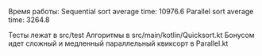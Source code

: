 Время работы:
Sequential sort average time: 10976.6
Parallel sort average time: 3264.8

Тесты лежат в src/test
Алгоритмы в src/main/kotlin/Quicksort.kt
Бонусом идет сложный и медленный параллельный квиксорт в Parallel.kt